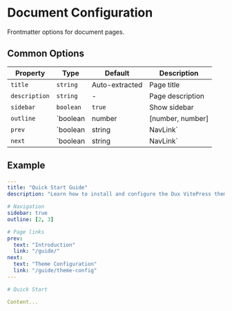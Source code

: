 # Document Configuration

Frontmatter options for document pages.

## Common Options

| Property | Type | Default | Description |
| --- | --- | --- | --- |
| `title` | `string` | Auto-extracted | Page title |
| `description` | `string` | - | Page description |
| `sidebar` | `boolean` | `true` | Show sidebar |
| `outline` | `boolean | number | [number, number] | 'deep'` | `2` | Outline depth |
| `prev` | `boolean | string | NavLink` | `true` | Previous page link |
| `next` | `boolean | string | NavLink` | `true` | Next page link |

## Example

```yaml
---
title: "Quick Start Guide"
description: "Learn how to install and configure the Dux VitePress theme quickly"

# Navigation
sidebar: true
outline: [2, 3]

# Page links
prev:
  text: "Introduction"
  link: "/guide/"
next:
  text: "Theme Configuration"
  link: "/guide/theme-config"
---

# Quick Start

Content...
```